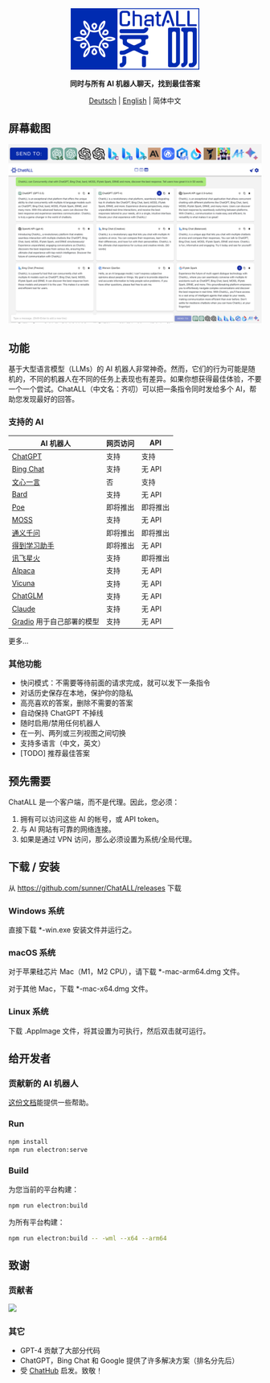 <div align="center">
   <img src="src/assets/logo-cover.png" width=256></img>
   <p><strong>同时与所有 AI 机器人聊天，找到最佳答案</strong></p>

[Deutsch](README_DE-DE.md) | [English](README.md) | 简体中文

</div>

## 屏幕截图

![Screenshot](screenshots/screenshot-2.png?raw=true)
![Screenshot](screenshots/screenshot-1.png?raw=true)

## 功能

基于大型语言模型（LLMs）的 AI 机器人非常神奇。然而，它们的行为可能是随机的，不同的机器人在不同的任务上表现也有差异。如果你想获得最佳体验，不要一个一个尝试。ChatALL（中文名：齐叨）可以把一条指令同时发给多个 AI，帮助您发现最好的回答。

### 支持的 AI

| AI 机器人                                                    | 网页访问 | API      |
| ------------------------------------------------------------ | -------- | -------- |
| [ChatGPT](https://chat.openai.com)                           | 支持     | 支持     |
| [Bing Chat](https://www.bing.com/new)                        | 支持     | 无 API   |
| [文心一言](https://yiyan.baidu.com/)                         | 否       | 支持     |
| [Bard](https://bard.google.com/)                             | 支持     | 无 API   |
| [Poe](https://poe.com/)                                      | 即将推出 | 即将推出 |
| [MOSS](https://moss.fastnlp.top/)                            | 支持     | 无 API   |
| [通义千问](http://tongyi.aliyun.com/)                        | 即将推出 | 即将推出 |
| [得到学习助手](https://ai.dedao.cn/)                         | 即将推出 | 无 API   |
| [讯飞星火](http://xinghuo.xfyun.cn/)                         | 支持     | 即将推出 |
| [Alpaca](https://crfm.stanford.edu/2023/03/13/alpaca.html)   | 支持     | 无 API   |
| [Vicuna](https://lmsys.org/blog/2023-03-30-vicuna/)          | 支持     | 无 API   |
| [ChatGLM](https://chatglm.cn/blog)                           | 支持     | 无 API   |
| [Claude](https://www.anthropic.com/index/introducing-claude) | 支持     | 无 API   |
| [Gradio](https://gradio.app/) 用于自己部署的模型             | 支持     | 无 API   |

更多...

### 其他功能

- 快问模式：不需要等待前面的请求完成，就可以发下一条指令
- 对话历史保存在本地，保护你的隐私
- 高亮喜欢的答案，删除不需要的答案
- 自动保持 ChatGPT 不掉线
- 随时启用/禁用任何机器人
- 在一列、两列或三列视图之间切换
- 支持多语言（中文，英文）
- [TODO] 推荐最佳答案

## 预先需要

ChatALL 是一个客户端，而不是代理。因此，您必须：

1. 拥有可以访问这些 AI 的帐号，或 API token。
2. 与 AI 网站有可靠的网络连接。
3. 如果是通过 VPN 访问，那么必须设置为系统/全局代理。

## 下载 / 安装

从 https://github.com/sunner/ChatALL/releases 下载

### Windows 系统

直接下载 \*-win.exe 安装文件并运行之。

### macOS 系统

对于苹果硅芯片 Mac（M1，M2 CPU），请下载 \*-mac-arm64.dmg 文件。

对于其他 Mac，下载 \*-mac-x64.dmg 文件。

### Linux 系统

下载 .AppImage 文件，将其设置为可执行，然后双击就可运行。

## 给开发者

### 贡献新的 AI 机器人

[这份文档](https://github.com/sunner/ChatALL/wiki/%E5%A6%82%E4%BD%95%E6%B7%BB%E5%8A%A0%E4%B8%80%E4%B8%AA%E6%96%B0%E7%9A%84-AI-%E5%AF%B9%E8%AF%9D%E6%9C%BA%E5%99%A8%E4%BA%BA)能提供一些帮助。

### Run

```bash
npm install
npm run electron:serve
```

### Build

为您当前的平台构建：

```bash
npm run electron:build
```

为所有平台构建：

```bash
npm run electron:build -- -wml --x64 --arm64
```

## 致谢

### 贡献者

<a href="https://github.com/sunner/ChatALL/graphs/contributors">
  <img src="https://contrib.rocks/image?repo=sunner/ChatALL" />
</a>

### 其它

- GPT-4 贡献了大部分代码
- ChatGPT，Bing Chat 和 Google 提供了许多解决方案（排名分先后）
- 受 [ChatHub](https://github.com/chathub-dev/chathub) 启发。致敬！

